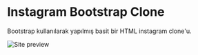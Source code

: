 # Instagram Bootstrap Clone

Bootstrap kullanılarak yapılmış basit bir HTML instagram clone'u.

![Site preview](assets/images/gif.gif 'Site Preview')